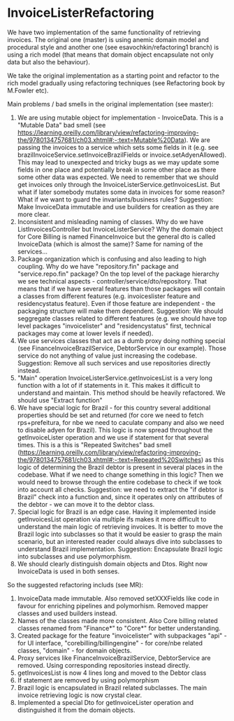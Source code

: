 # InvoiceListerRefactoring
We have two implementation of the same functionality of retrieving invoices. The original one (master) is using anemic domain model and procedural style and another one (see esavochkin/refactoring1 branch) 
is using a rich model (that means that domain object encapsulate not only data but also the behaviour). 

We take the original implementation as a starting point and refactor to the rich model gradually using refactoring techniques (see Refactoring book by M.Fowler etc).

Main problems / bad smells in the original implementation (see master):
1. We are using mutable object for implementation - InvoiceData. This is a "Mutable Data" bad smell
(see https://learning.oreilly.com/library/view/refactoring-improving-the/9780134757681/ch03.xhtml#:-:text=Mutable%20Data).
We are passing the invoices to a service which sets some fields in it (e.g. see brazilInvoiceService.setInvoiceBrazilFields or invoice.setAdyenAllowed).
This may lead to unexpected and tricky bugs as we may update some fields in one place
and potentially break in some other place as there some other data was expected.
We need to remember that we should get invoices only through the InvoiceListerService.getInvoicesList. But what if
later somebody mutates some data in invoices for some reason? What if we want to guard the invariants/business rules?
Suggestion: Make InvoiceData immutable and use builders for creation as they are more clear.
2. Inconsistent and misleading naming of classes. Why do we have ListInvoicesController but InvoiceListerService? Why the domain object for Core Billing 
is named FinanceInvoice but the general dto is called InvoiceData (which is almost the same)? Same for naming of the services...
3. Package organization which is confusing and also leading to high coupling. Why do we have "repository.fin" package and "service.repo.fin" package? 
On the top level of the package hierarchy we see technical aspects - controller/service/dto/repository. That means that if we have several features than
those packages will contain a classes from different features (e.g. invoiceslister feature and residencystatus feature). 
Even if those feature are independent - the packaging structure will make them dependent.
Suggestion: We should seggregate classes related to different features (e.g. we should have top level packages "invoicelister" and "residencystatus" first, technical packages
may come at lower levels if needed).
4. We use services classes that act as a dumb proxy doing nothing special (see FinanceInvoiceBrazilService, DebtorService in our example). 
Those service do not anything of value just increasing the codebase.
Suggestion: Remove all such services and use repositories directly instead.
5. "Main" operation InvoiceListerService.getInvoicesList is a very long function with a lot of if statements in it. This makes it difficult to understand and
maintain. This method should be heavily refactored. We should use "Extract function"
6. We have special logic for Brazil - for this country several additional properties should be set and returned (for core we need to fetch rps+prefeitura, for nbe we need to caculate company 
and also we need to disable adyen for Brazil). This logic is now spread throughout the getInvoiceLister operation
and we use if statement for that several times. This is a this is "Repeated Switches" bad smell 
(https://learning.oreilly.com/library/view/refactoring-improving-the/9780134757681/ch03.xhtml#:-:text=Repeated%20Switches) as this logic of determining the Brazil 
debtor is present in several places in the codebase. What if we need to change something in this logic? Then we would need to browse through the entire codebase to 
check if we took into account all checks. 
Suggestion: we need to extract the "if debtor is Brazil" check into a function and, since it operates only on attributes of the debtor - we can move it to the debtor class.
7. Special logic for Brazil is an edge case. Having it implemented inside getInvoicesList operation via multiple ifs makes it more difficult to understand the main logic
of retrieving invoices. It is better to move the Brazil logic into subclasses so that it would be easier to grasp the main scenario, but an interested reader could always
dive into subclasses to understand Brazil implementation.
Suggestion: Encapsulate Brazil logic into subclasses and use polymorphism.
8. We should clearly distinguish domain objects and Dtos. Right now InvoiceData is used in both senses.

So the suggested refactoring includs (see MR):
1. InvoiceData made immutable. Also removed setXXXFields like code in favour for enriching pipelines and polymorhism. Removed mapper classes and used builders instead.
2. Names of the classes made more consistent. Also Core billing related classes renamed from "Finance*" to "Core*" for better understanding.
3. Created package for the feature "invoicelister" with subpackages "api" - for UI interface, "corebilling/billingengine" - for core/nbe related classes, "domain" - for domain objects.
4. Proxy services like FinanceInvoiceBrazilService, DebtorService are removed. Using corresponding repositories instead directly.
5. getInvoicesList is now 4 lines long and moved to the Debtor class
6. If statement are removed by using polymorphism
7. Brazil logic is encapsulated in Brazil related subclasses. The main invoice retrieving logic is now crystal clear.
8. Implemented a special Dto for getInvoiceLister operation and distinguished it from the domain objects.
